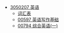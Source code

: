 - [3050207 英语](README.md)
  - [词汇表](vocabulary.md)
  - [00597 英语写作基础](00597.md)
  - [00794 综合英语(一)](00794.md)
